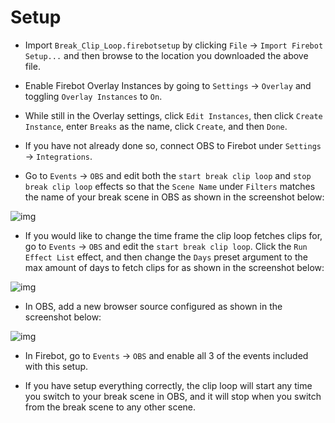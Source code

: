 # Setup

- Import `Break_Clip_Loop.firebotsetup` by clicking `File` -> `Import Firebot Setup...` and then browse to the location you downloaded the above file.

- Enable Firebot Overlay Instances by going to `Settings` -> `Overlay` and toggling `Overlay Instances` to `On`.

- While still in the Overlay settings, click `Edit Instances`, then click `Create Instance`, enter `Breaks` as the name, click `Create`, and then `Done`.

- If you have not already done so, connect OBS to Firebot under `Settings` -> `Integrations`.

- Go to `Events` -> `OBS` and edit both the `start break clip loop` and `stop break clip loop` effects so that the `Scene Name` under `Filters` matches the name of your break scene in OBS as shown in the screenshot below:

![img](https://dl.imgix.net/clip_loop_scene.png)

- If you would like to change the time frame the clip loop fetches clips for, go to `Events` -> `OBS` and edit the `start break clip loop`.  Click the `Run Effect List` effect, and then change the `Days` preset argument to the max amount of days to fetch clips for as shown in the screenshot below:

![img](https://dl.imgix.net/clip_loop_time.png)

- In OBS, add a new browser source configured as shown in the screenshot below: 

![img](https://dl.imgix.net/clip_loop_obs.png)

- In Firebot, go to `Events` -> `OBS` and enable all 3 of the events included with this setup.

- If you have setup everything correctly, the clip loop will start any time you switch to your break scene in OBS, and it will stop when you switch from the break scene to any other scene.
